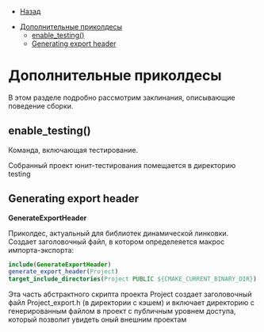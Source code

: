 * [Назад](../Readme.md)

- [Дополнительные приколдесы](#дополнительные-приколдесы)
  - [enable\_testing()](#enable_testing)
  - [Generating export header](#generating-export-header)

# Дополнительные приколдесы

В этом разделе подробно рассмотрим заклинания, описывающие поведение сборки.

## enable_testing()

Команда, включающая тестирование.

Собранный проект юнит-тестирования помещается в директорию testing

## Generating export header

**GenerateExportHeader**

Приколдес, актуальный для библиотек динамической линковки. Создает заголовочный файл, в котором определеяется макрос импорта-экспорта:

```cmake
include(GenerateExportHeader)
generate_export_header(Project)
target_include_directories(Project PUBLIC ${CMAKE_CURRENT_BINARY_DIR})
```

Эта часть абстрактного скрипта проекта Project создает заголовочный файл Project_export.h (в
директории с кэшем) и включает директорию с генерированным файлом в проект с публичным уровнем доступа, который позволит увидеть оный внешним проектам

